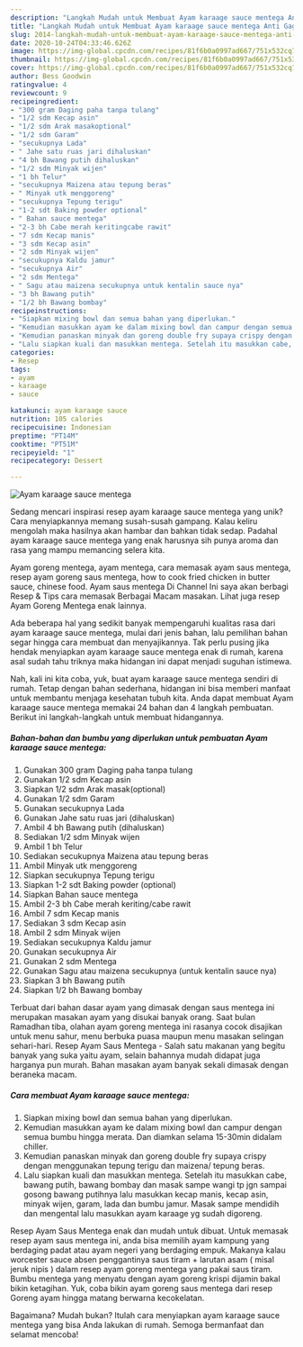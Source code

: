 ```yaml
---
description: "Langkah Mudah untuk Membuat Ayam karaage sauce mentega Anti Gagal"
title: "Langkah Mudah untuk Membuat Ayam karaage sauce mentega Anti Gagal"
slug: 2014-langkah-mudah-untuk-membuat-ayam-karaage-sauce-mentega-anti-gagal
date: 2020-10-24T04:33:46.626Z
image: https://img-global.cpcdn.com/recipes/81f6b0a0997ad667/751x532cq70/ayam-karaage-sauce-mentega-foto-resep-utama.jpg
thumbnail: https://img-global.cpcdn.com/recipes/81f6b0a0997ad667/751x532cq70/ayam-karaage-sauce-mentega-foto-resep-utama.jpg
cover: https://img-global.cpcdn.com/recipes/81f6b0a0997ad667/751x532cq70/ayam-karaage-sauce-mentega-foto-resep-utama.jpg
author: Bess Goodwin
ratingvalue: 4
reviewcount: 9
recipeingredient:
- "300 gram Daging paha tanpa tulang"
- "1/2 sdm Kecap asin"
- "1/2 sdm Arak masakoptional"
- "1/2 sdm Garam"
- "secukupnya Lada"
- " Jahe satu ruas jari dihaluskan"
- "4 bh Bawang putih dihaluskan"
- "1/2 sdm Minyak wijen"
- "1 bh Telur"
- "secukupnya Maizena atau tepung beras"
- " Minyak utk menggoreng"
- "secukupnya Tepung terigu"
- "1-2 sdt Baking powder optional"
- " Bahan sauce mentega"
- "2-3 bh Cabe merah keritingcabe rawit"
- "7 sdm Kecap manis"
- "3 sdm Kecap asin"
- "2 sdm Minyak wijen"
- "secukupnya Kaldu jamur"
- "secukupnya Air"
- "2 sdm Mentega"
- " Sagu atau maizena secukupnya untuk kentalin sauce nya"
- "3 bh Bawang putih"
- "1/2 bh Bawang bombay"
recipeinstructions:
- "Siapkan mixing bowl dan semua bahan yang diperlukan."
- "Kemudian masukkan ayam ke dalam mixing bowl dan campur dengan semua bumbu hingga merata. Dan diamkan selama 15-30min didalam chiller."
- "Kemudian panaskan minyak dan goreng double fry supaya crispy dengan menggunakan tepung terigu dan maizena/ tepung beras."
- "Lalu siapkan kuali dan masukkan mentega. Setelah itu masukkan cabe, bawang putih, bawang bombay dan masak sampe wangi tp jgn sampai gosong bawang putihnya lalu masukkan kecap manis, kecap asin, minyak wijen, garam, lada dan bumbu jamur. Masak sampe mendidih dan mengental lalu masukkan ayam karaage yg sudah digoreng."
categories:
- Resep
tags:
- ayam
- karaage
- sauce

katakunci: ayam karaage sauce 
nutrition: 105 calories
recipecuisine: Indonesian
preptime: "PT14M"
cooktime: "PT51M"
recipeyield: "1"
recipecategory: Dessert

---
```



![Ayam karaage sauce mentega](https://img-global.cpcdn.com/recipes/81f6b0a0997ad667/751x532cq70/ayam-karaage-sauce-mentega-foto-resep-utama.jpg)

Sedang mencari inspirasi resep ayam karaage sauce mentega yang unik? Cara menyiapkannya memang susah-susah gampang. Kalau keliru mengolah maka hasilnya akan hambar dan bahkan tidak sedap. Padahal ayam karaage sauce mentega yang enak harusnya sih punya aroma dan rasa yang mampu memancing selera kita.

Ayam goreng mentega, ayam mentega, cara memasak ayam saus mentega, resep ayam goreng saus mentega, how to cook fried chicken in butter sauce, chinese food. Ayam saus mentega Di Channel Ini saya akan berbagi Resep &amp; Tips cara memasak Berbagai Macam masakan. Lihat juga resep Ayam Goreng Mentega enak lainnya.

Ada beberapa hal yang sedikit banyak mempengaruhi kualitas rasa dari ayam karaage sauce mentega, mulai dari jenis bahan, lalu pemilihan bahan segar hingga cara membuat dan menyajikannya. Tak perlu pusing jika hendak menyiapkan ayam karaage sauce mentega enak di rumah, karena asal sudah tahu triknya maka hidangan ini dapat menjadi suguhan istimewa.


Nah, kali ini kita coba, yuk, buat ayam karaage sauce mentega sendiri di rumah. Tetap dengan bahan sederhana, hidangan ini bisa memberi manfaat untuk membantu menjaga kesehatan tubuh kita. Anda dapat membuat Ayam karaage sauce mentega memakai 24 bahan dan 4 langkah pembuatan. Berikut ini langkah-langkah untuk membuat hidangannya.

<!--inarticleads1-->

##### Bahan-bahan dan bumbu yang diperlukan untuk pembuatan Ayam karaage sauce mentega:

1. Gunakan 300 gram Daging paha tanpa tulang
1. Gunakan 1/2 sdm Kecap asin
1. Siapkan 1/2 sdm Arak masak(optional)
1. Gunakan 1/2 sdm Garam
1. Gunakan secukupnya Lada
1. Gunakan  Jahe satu ruas jari (dihaluskan)
1. Ambil 4 bh Bawang putih (dihaluskan)
1. Sediakan 1/2 sdm Minyak wijen
1. Ambil 1 bh Telur
1. Sediakan secukupnya Maizena atau tepung beras
1. Ambil  Minyak utk menggoreng
1. Siapkan secukupnya Tepung terigu
1. Siapkan 1-2 sdt Baking powder (optional)
1. Siapkan  Bahan sauce mentega
1. Ambil 2-3 bh Cabe merah keriting/cabe rawit
1. Ambil 7 sdm Kecap manis
1. Sediakan 3 sdm Kecap asin
1. Ambil 2 sdm Minyak wijen
1. Sediakan secukupnya Kaldu jamur
1. Gunakan secukupnya Air
1. Gunakan 2 sdm Mentega
1. Gunakan  Sagu atau maizena secukupnya (untuk kentalin sauce nya)
1. Siapkan 3 bh Bawang putih
1. Siapkan 1/2 bh Bawang bombay


Terbuat dari bahan dasar ayam yang dimasak dengan saus mentega ini merupakan masakan ayam yang disukai banyak orang. Saat bulan Ramadhan tiba, olahan ayam goreng mentega ini rasanya cocok disajikan untuk menu sahur, menu berbuka puasa maupun menu masakan selingan sehari-hari. Resep Ayam Saus Mentega - Salah satu makanan yang begitu banyak yang suka yaitu ayam, selain bahannya mudah didapat juga harganya pun murah. Bahan masakan ayam banyak sekali dimasak dengan beraneka macam. 

<!--inarticleads2-->

##### Cara membuat Ayam karaage sauce mentega:

1. Siapkan mixing bowl dan semua bahan yang diperlukan.
1. Kemudian masukkan ayam ke dalam mixing bowl dan campur dengan semua bumbu hingga merata. Dan diamkan selama 15-30min didalam chiller.
1. Kemudian panaskan minyak dan goreng double fry supaya crispy dengan menggunakan tepung terigu dan maizena/ tepung beras.
1. Lalu siapkan kuali dan masukkan mentega. Setelah itu masukkan cabe, bawang putih, bawang bombay dan masak sampe wangi tp jgn sampai gosong bawang putihnya lalu masukkan kecap manis, kecap asin, minyak wijen, garam, lada dan bumbu jamur. Masak sampe mendidih dan mengental lalu masukkan ayam karaage yg sudah digoreng.


Resep Ayam Saus Mentega enak dan mudah untuk dibuat. Untuk memasak resep ayam saus mentega ini, anda bisa memilih ayam kampung yang berdaging padat atau ayam negeri yang berdaging empuk. Makanya kalau worcester sauce absen penggantinya saus tiram + larutan asam ( misal jeruk nipis ) dalam resep ayam goreng mentega yang pakai saus tiram. Bumbu mentega yang menyatu dengan ayam goreng krispi dijamin bakal bikin ketagihan. Yuk, coba bikin ayam goreng saus mentega dari resep Goreng ayam hingga matang berwarna kecokelatan. 

Bagaimana? Mudah bukan? Itulah cara menyiapkan ayam karaage sauce mentega yang bisa Anda lakukan di rumah. Semoga bermanfaat dan selamat mencoba!
